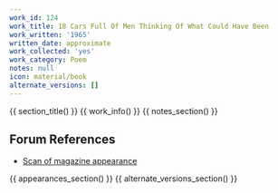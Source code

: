 ```yaml
---
work_id: 124
work_title: 18 Cars Full Of Men Thinking Of What Could Have Been
work_written: '1965'
written_date: approximate
work_collected: 'yes'
work_category: Poem
notes: null
icon: material/book
alternate_versions: []
---
```


{{ section_title() }}
{{ work_info() }}
{{ notes_section() }}
## Forum References
- [Scan of magazine appearance](https://bukowskiforum.com/threads/southern-poetry-review-vol-5-no-2-1965.12293/)

{{ appearances_section() }}
{{ alternate_versions_section() }}